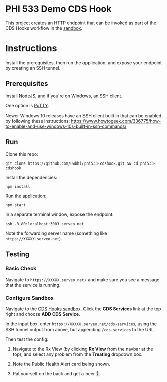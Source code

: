 # PHI 533 Demo CDS Hook

This project creates an HTTP endpoint that can be invoked as part of the CDS Hooks workflow in the [sandbox](http://sandbox.cds-hooks.org/).

# Instructions

Install the prerequisites, then run the application, and expose your endpoint by creating an SSH tunnel.

## Prerequisites

Install [NodeJS](https://nodejs.org/en/download/), and if you're on Windows, an SSH client. 

One option is [PuTTY](https://www.putty.org/).

Newer Windows 10 releases have an SSH client built in that can be enabled by following these instructions: 
https://www.howtogeek.com/336775/how-to-enable-and-use-windows-10s-built-in-ssh-commands/

## Run

Clone this repo:

```
git clone https://github.com/uwbhi/phi533-cdshook.git && cd phi533-cdshook
```

Install the dependencies:

```
npm install
```

Run the application:

```
npm start
```

In a separate terminal window, expose the endpoint:

```
ssh -R 80:localhost:3003 serveo.net
```

Note the forwarding server name (something like `https://XXXXX.serveo.net`).

## Testing

### Basic Check

Navigate to `https://XXXXX.serveo.net/` and make sure you see a message that the service is running.

### Configure Sandbox

Navigate to the [CDS Hooks sandbox](http://sandbox.cds-hooks.org/). Click the **CDS Services** link at the
top right and choose **ADD CDS Service**.

In the input box, enter `https://XXXXX.serveo.net/cds-services`, using the SSH tunnel output from above, but appending `/cds-services` to the URL.

Then test the config:

1. Navigate to the Rx View (by clicking **Rx View** from the navbar at the top), and select any problem from the **Treating** dropdown box.

2. Note the Public Health Alert card being shown.

3. Pat yourself on the back and get a beer 🍺.
